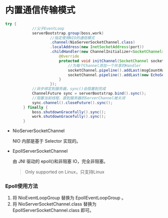 # 内置通信传输模式

```java
try {
            //父子EventLoop
            serverBootstrap.group(boss,work)
                    //指定使用NIO的通信模式
                    .channel(NioServerSocketChannel.class)
                    .localAddress(new InetSocketAddress(port))
                    .childHandler(new ChannelInitializer<SocketChannel>() {
                        @Override
                        protected void initChannel(SocketChannel socketChannel) throws Exception {
                            //为每个Channel添加一个共享的Handler
                            socketChannel.pipeline().addLast(msgCountHandler);
                            socketChannel.pipeline().addLast(new EchoServceHandler());
                        }
                    });
            //异步绑定到服务器，sync()会阻塞到完成
            ChannelFuture sync = serverBootstrap.bind().sync();
            //阻塞当前线程，直到服务器的ServerChannel被关闭
            sync.channel().closeFuture().sync();
        } finally {
            boss.shutdownGracefully().sync();
            work.shutdownGracefully().sync();
        }
```

- NioServerSocketChannel
    
    NIO 内部是基于 Selector 实现的。
    
- EpollServerSocketChannel
    
    由 JNI 驱动的 epoll()和非阻塞 IO，完全非阻塞。
    
    > Only supported on Linux，只支持Linux
    > 

### Epoll使用方法

1. 将 NioEventLoopGroup 替换为 EpollEventLoopGroup 。
2. 将 NioServerSocketChannel.class 替换为 EpollServerSocketChannel.class 即可。
